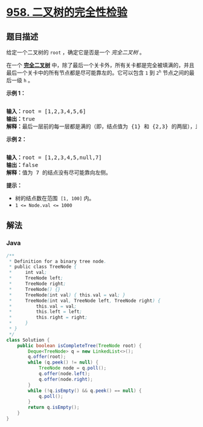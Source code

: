 # [958. 二叉树的完全性检验](https://leetcode.cn/problems/check-completeness-of-a-binary-tree)

## 题目描述

<p>给定一个二叉树的<meta charset="UTF-8" />&nbsp;<code>root</code>&nbsp;，确定它是否是一个&nbsp;<em>完全二叉树</em>&nbsp;。</p>

<p>在一个&nbsp;<strong><a href="https://baike.baidu.com/item/完全二叉树/7773232?fr=aladdin" target="_blank">完全二叉树</a></strong>&nbsp;中，除了最后一个关卡外，所有关卡都是完全被填满的，并且最后一个关卡中的所有节点都是尽可能靠左的。它可以包含<meta charset="UTF-8" />&nbsp;<code>1</code>&nbsp;到<meta charset="UTF-8" />&nbsp;<code>2<sup>h</sup></code>&nbsp;节点之间的最后一级 <code>h</code> 。</p>

<p><strong>示例 1：</strong></p>

<p><img alt="" src="https://fastly.jsdelivr.net/gh/doocs/leetcode@main/solution/0900-0999/0958.Check%20Completeness%20of%20a%20Binary%20Tree/images/complete-binary-tree-1.png" /></p>

<pre>
<strong>输入：</strong>root = [1,2,3,4,5,6]
<strong>输出：</strong>true
<strong>解释：</strong>最后一层前的每一层都是满的（即，结点值为 {1} 和 {2,3} 的两层），且最后一层中的所有结点（{4,5,6}）都尽可能地向左。
</pre>

<p><strong>示例 2：</strong></p>

<p><strong><img alt="" src="https://fastly.jsdelivr.net/gh/doocs/leetcode@main/solution/0900-0999/0958.Check%20Completeness%20of%20a%20Binary%20Tree/images/complete-binary-tree-2.png" /></strong></p>

<pre>
<strong>输入：</strong>root = [1,2,3,4,5,null,7]
<strong>输出：</strong>false
<strong>解释：</strong>值为 7 的结点没有尽可能靠向左侧。
</pre>

<p><strong>提示：</strong></p>

<ul>
	<li>树的结点数在范围 <meta charset="UTF-8" />&nbsp;<code>[1, 100]</code>&nbsp;内。</li>
	<li><code>1 &lt;= Node.val &lt;= 1000</code></li>
</ul>

## 解法

### **Java**

```java
/**
 * Definition for a binary tree node.
 * public class TreeNode {
 *     int val;
 *     TreeNode left;
 *     TreeNode right;
 *     TreeNode() {}
 *     TreeNode(int val) { this.val = val; }
 *     TreeNode(int val, TreeNode left, TreeNode right) {
 *         this.val = val;
 *         this.left = left;
 *         this.right = right;
 *     }
 * }
 */
class Solution {
    public boolean isCompleteTree(TreeNode root) {
        Deque<TreeNode> q = new LinkedList<>();
        q.offer(root);
        while (q.peek() != null) {
            TreeNode node = q.poll();
            q.offer(node.left);
            q.offer(node.right);
        }
        while (!q.isEmpty() && q.peek() == null) {
            q.poll();
        }
        return q.isEmpty();
    }
}
```
